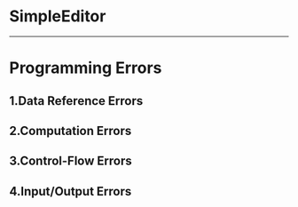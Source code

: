 # SimpleEditor

---------
# Programming Errors

## 1.Data Reference Errors

## 2.Computation Errors

## 3.Control-Flow Errors

## 4.Input/Output Errors
